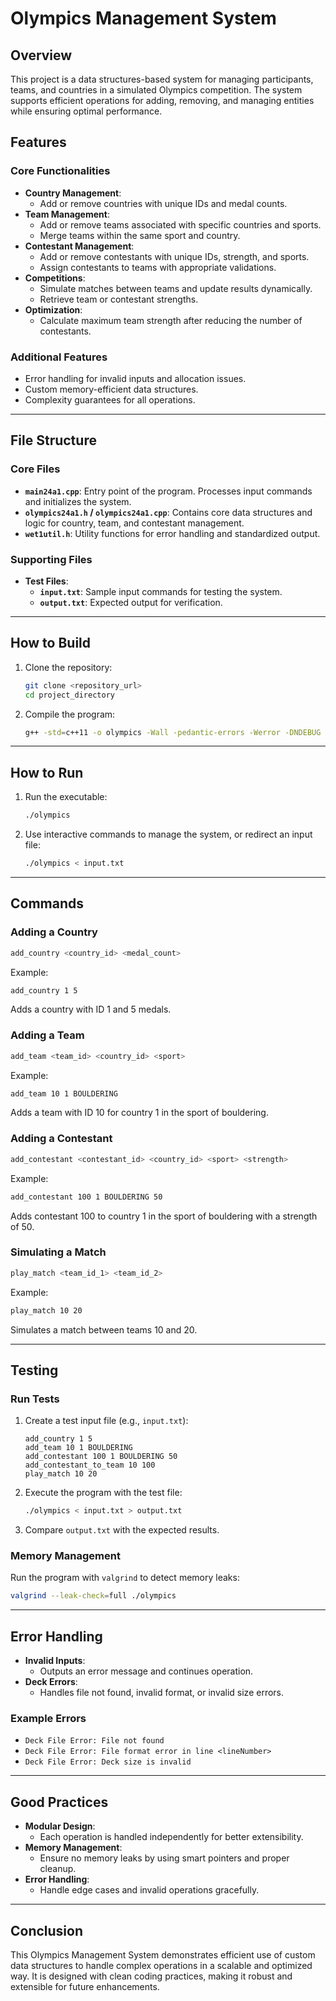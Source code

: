 # Olympics Management System

## Overview
This project is a data structures-based system for managing participants, teams, and countries in a simulated Olympics competition. The system supports efficient operations for adding, removing, and managing entities while ensuring optimal performance.

## Features

### Core Functionalities
- **Country Management**:
  - Add or remove countries with unique IDs and medal counts.
- **Team Management**:
  - Add or remove teams associated with specific countries and sports.
  - Merge teams within the same sport and country.
- **Contestant Management**:
  - Add or remove contestants with unique IDs, strength, and sports.
  - Assign contestants to teams with appropriate validations.
- **Competitions**:
  - Simulate matches between teams and update results dynamically.
  - Retrieve team or contestant strengths.
- **Optimization**:
  - Calculate maximum team strength after reducing the number of contestants.

### Additional Features
- Error handling for invalid inputs and allocation issues.
- Custom memory-efficient data structures.
- Complexity guarantees for all operations.

---

## File Structure

### Core Files
- **`main24a1.cpp`**: Entry point of the program. Processes input commands and initializes the system.
- **`olympics24a1.h` / `olympics24a1.cpp`**: Contains core data structures and logic for country, team, and contestant management.
- **`wet1util.h`**: Utility functions for error handling and standardized output.

### Supporting Files
- **Test Files**:
  - **`input.txt`**: Sample input commands for testing the system.
  - **`output.txt`**: Expected output for verification.

---

## How to Build

1. Clone the repository:
   ```bash
   git clone <repository_url>
   cd project_directory
   ```
2. Compile the program:
   ```bash
   g++ -std=c++11 -o olympics -Wall -pedantic-errors -Werror -DNDEBUG *.cpp
   ```

---

## How to Run

1. Run the executable:
   ```bash
   ./olympics
   ```
2. Use interactive commands to manage the system, or redirect an input file:
   ```bash
   ./olympics < input.txt
   ```

---

## Commands

### Adding a Country
```bash
add_country <country_id> <medal_count>
```
Example:
```bash
add_country 1 5
```
Adds a country with ID 1 and 5 medals.

### Adding a Team
```bash
add_team <team_id> <country_id> <sport>
```
Example:
```bash
add_team 10 1 BOULDERING
```
Adds a team with ID 10 for country 1 in the sport of bouldering.

### Adding a Contestant
```bash
add_contestant <contestant_id> <country_id> <sport> <strength>
```
Example:
```bash
add_contestant 100 1 BOULDERING 50
```
Adds contestant 100 to country 1 in the sport of bouldering with a strength of 50.

### Simulating a Match
```bash
play_match <team_id_1> <team_id_2>
```
Example:
```bash
play_match 10 20
```
Simulates a match between teams 10 and 20.

---

## Testing

### Run Tests
1. Create a test input file (e.g., `input.txt`):
   ```text
   add_country 1 5
   add_team 10 1 BOULDERING
   add_contestant 100 1 BOULDERING 50
   add_contestant_to_team 10 100
   play_match 10 20
   ```
2. Execute the program with the test file:
   ```bash
   ./olympics < input.txt > output.txt
   ```
3. Compare `output.txt` with the expected results.

### Memory Management
Run the program with `valgrind` to detect memory leaks:
```bash
valgrind --leak-check=full ./olympics
```

---

## Error Handling
- **Invalid Inputs**:
  - Outputs an error message and continues operation.
- **Deck Errors**:
  - Handles file not found, invalid format, or invalid size errors.

### Example Errors
- `Deck File Error: File not found`
- `Deck File Error: File format error in line <lineNumber>`
- `Deck File Error: Deck size is invalid`

---

## Good Practices
- **Modular Design**:
  - Each operation is handled independently for better extensibility.
- **Memory Management**:
  - Ensure no memory leaks by using smart pointers and proper cleanup.
- **Error Handling**:
  - Handle edge cases and invalid operations gracefully.

---

## Conclusion
This Olympics Management System demonstrates efficient use of custom data structures to handle complex operations in a scalable and optimized way. It is designed with clean coding practices, making it robust and extensible for future enhancements.

